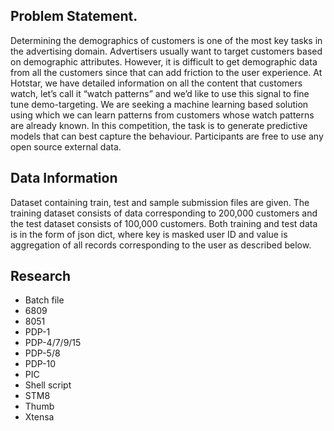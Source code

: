 ## Problem Statement.

Determining the demographics of customers is one of the most key tasks in the advertising domain. Advertisers usually want to target customers based on demographic attributes. However, it is difficult to get demographic data from all the customers since that can add friction to the user experience.
At Hotstar, we have detailed information on all the content that customers watch, let’s call it “watch patterns” and we’d like to use this signal to fine tune demo-targeting. 
We are seeking a machine learning based solution using which we can learn patterns from customers whose watch patterns are already known. In this competition, the task is to generate predictive models that can best capture the behaviour. Participants are free to use any open source external data. 


## Data Information

Dataset containing train, test and sample submission files are given. The training dataset consists of data corresponding to 200,000 customers and the test dataset consists of 100,000 customers. Both training and test data is in the form of json dict, where key is masked user ID and value is aggregation of all records corresponding to the user as described below. 



## Research

- Batch file
- 6809
- 8051
- PDP-1
- PDP-4/7/9/15
- PDP-5/8
- PDP-10
- PIC
- Shell script
- STM8
- Thumb
- Xtensa
